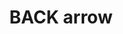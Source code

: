 ---
layout: smileys&emotion
title: BACK arrow
emoji: back_arrow
permalink: 🔙.html
image: assets/img/3moji/back_arrow.png
---